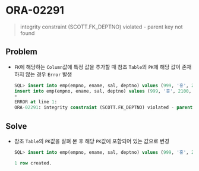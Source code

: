# ORA-02291

> integrity constraint (SCOTT.FK_DEPTNO) violated - parent key not found

## Problem

* `FK`에 해당하는 `Column`값에 특정 값을 추가할 때 참조 `Table`의 `PK`에 해당 값이 존재하지 않는 경우 `Error` 발생

  ```sql
  SQL> insert into emp(empno, ename, sal, deptno) values (999, '홍', 2100, 90);
  insert into emp(empno, ename, sal, deptno) values (999, '홍', 2100, 90)
  *
  ERROR at line 1:
  ORA-02291: integrity constraint (SCOTT.FK_DEPTNO) violated - parent key not found
  ```

## Solve

* 참조 `Table`의 `PK`값을 살펴 본 후 해당 `PK`값에 포함되어 있는 값으로 변경

  ```sql
  SQL> insert into emp(empno, ename, sal, deptno) values (999, '홍', 2100, 40);
  
  1 row created.
  ```

  